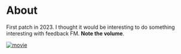 # About

First patch in 2023. I thought it would be interesting to do something interesting with feedback FM. **Note the volume**.

[![movie](http://img.youtube.com/vi/O1JZlgPwDAQ/0.jpg)](https://www.youtube.com/watch?v=O1JZlgPwDAQ)